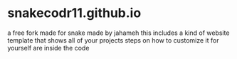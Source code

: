 # snakecodr11.github.io
a free fork made for snake made by jahameh
this includes a kind of website template that shows all of your projects
steps on how to customize it for yourself are inside the code
